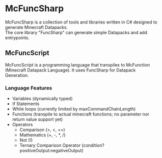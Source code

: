 # McFuncSharp

McFuncSharp is a collection of tools and libraries written in C# designed to generate Minecraft Datapacks.<br>
The core library "FuncSharp" can generate simple Datapacks and add entrypoints.

## McFuncScript

McFuncScript is a programming language that transpiles to McFunction (Minecraft Datapack Language). It uses FuncSharp for Datapack Generation.

### Language Features

* Variables (dynamically typed)
* If Statements
* While loops (currently limited by maxCommandChainLength)
* Functions (transpile to actual minecraft functions; no parameter nor return value support yet)
* Operators
    * Comparison (>, <, ==)
    * Mathematics (+, -, *, /)
    * Not (!)
    * Ternary Comparison Operator (condition?positiveOutput:negativeOutput)
